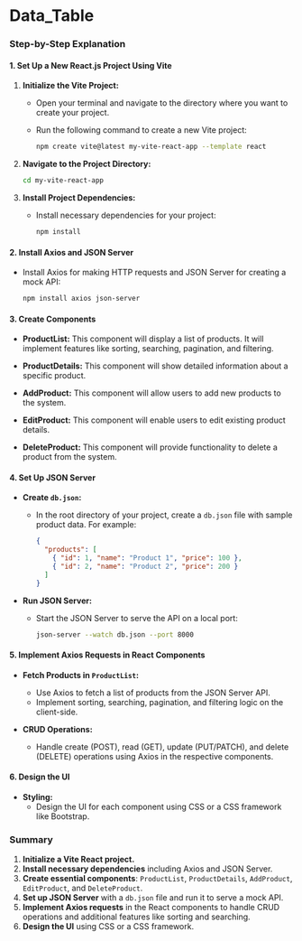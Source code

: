 # Data_Table

### Step-by-Step Explanation

#### 1. Set Up a New React.js Project Using Vite

1. **Initialize the Vite Project:**
   - Open your terminal and navigate to the directory where you want to create your project.
   - Run the following command to create a new Vite project:

     ```bash
     npm create vite@latest my-vite-react-app --template react
     ```

2. **Navigate to the Project Directory:**
   ```bash
   cd my-vite-react-app
   ```

3. **Install Project Dependencies:**
   - Install necessary dependencies for your project:

     ```bash
     npm install
     ```

#### 2. Install Axios and JSON Server

- Install Axios for making HTTP requests and JSON Server for creating a mock API:

  ```bash
  npm install axios json-server
  ```

#### 3. Create Components

- **ProductList:** This component will display a list of products. It will implement features like sorting, searching, pagination, and filtering.

- **ProductDetails:** This component will show detailed information about a specific product.

- **AddProduct:** This component will allow users to add new products to the system.

- **EditProduct:** This component will enable users to edit existing product details.

- **DeleteProduct:** This component will provide functionality to delete a product from the system.

#### 4. Set Up JSON Server

- **Create `db.json`:**
  - In the root directory of your project, create a `db.json` file with sample product data. For example:

    ```json
    {
      "products": [
        { "id": 1, "name": "Product 1", "price": 100 },
        { "id": 2, "name": "Product 2", "price": 200 }
      ]
    }
    ```

- **Run JSON Server:**
  - Start the JSON Server to serve the API on a local port:

    ```bash
    json-server --watch db.json --port 8000
    ```

#### 5. Implement Axios Requests in React Components

- **Fetch Products in `ProductList`:**
  - Use Axios to fetch a list of products from the JSON Server API.
  - Implement sorting, searching, pagination, and filtering logic on the client-side.

- **CRUD Operations:**
  - Handle create (POST), read (GET), update (PUT/PATCH), and delete (DELETE) operations using Axios in the respective components.

#### 6. Design the UI

- **Styling:**
  - Design the UI for each component using CSS or a CSS framework like Bootstrap.

### Summary

1. **Initialize a Vite React project.**
2. **Install necessary dependencies** including Axios and JSON Server.
3. **Create essential components**: `ProductList`, `ProductDetails`, `AddProduct`, `EditProduct`, and `DeleteProduct`.
4. **Set up JSON Server** with a `db.json` file and run it to serve a mock API.
5. **Implement Axios requests** in the React components to handle CRUD operations and additional features like sorting and searching.
6. **Design the UI** using CSS or a CSS framework.

